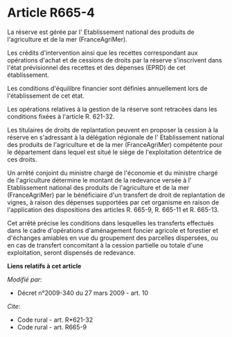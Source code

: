 # Article R665-4

La réserve est gérée par l'               Etablissement national des produits de l'agriculture et de la mer (FranceAgriMer). 

Les crédits d'intervention ainsi que les recettes correspondant aux opérations d'achat et de cessions de droits par la
réserve s'inscrivent dans l'état prévisionnel des recettes et des dépenses (EPRD) de cet établissement. 

Les conditions d'équilibre financier sont définies annuellement lors de l'établissement de cet état. 

Les opérations relatives à la gestion de la réserve sont retracées dans les conditions fixées à l'article R. 621-32. 

Les titulaires de droits de replantation peuvent en proposer la cession à la réserve en s'adressant à la délégation régionale
de l'               Etablissement national des produits de l'agriculture et de la mer (FranceAgriMer) compétente pour le
département dans lequel est situé le siège de l'exploitation détentrice de ces droits. 

Un arrêté conjoint du ministre chargé de l'économie et du ministre chargé de l'agriculture détermine le montant de la
redevance versée à l'               Etablissement national des produits de l'agriculture et de la mer (FranceAgriMer) par le
bénéficiaire d'un transfert de droit de replantation de vignes, à raison des dépenses supportées par cet organisme en raison
de l'application des dispositions des articles R. 665-9, R. 665-11 et R. 665-13. 

Cet arrêté précise les conditions dans lesquelles les transferts effectués dans le cadre d'opérations d'aménagement foncier
agricole et forestier et d'échanges amiables en vue du groupement des parcelles dispersées, ou en cas de transfert
concomitant à la cession partielle ou totale d'une exploitation, seront dispensés de redevance.

**Liens relatifs à cet article**

_Modifié par_:

  - Décret n°2009-340 du 27 mars 2009 - art. 10

_Cite_:

  - Code rural - art. R*621-32
  - Code rural - art. R665-9
